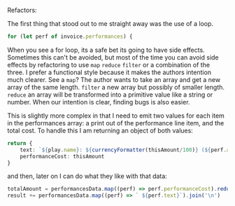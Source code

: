 Refactors:

The first thing that stood out to me straight away was the use of a loop.

```typescript
for (let perf of invoice.performances) {
```

When you see a for loop, its a safe bet its going to have side effects. Sometimes this can't be avoided, but most of the time you can avoid side effects by refactoring to use `map` `reduce` `filter` or a combination of the three. I prefer a functional style because it makes the authors intention much clearer. See a `map`? The author wants to take an array and get a new array of the same length. `filter` a new array but possibly of smaller length. `reduce` an array will be transformed into a primitive value like a string or number. When our intention is clear, finding bugs is also easier.


This is slightly more complex in that I need to emit two values for each item in the performances array: a print out of the performance line item, and the total cost. To handle this I am returning an object of both values:

```typescript
return {
    text: `${play.name}: ${currencyFormatter(thisAmount/100)} (${perf.audience} seats)`,
    performanceCost: thisAmount
}
```

and then, later on I can do what they like with that data:

```typescript
totalAmount = performancesData.map((perf) => perf.performanceCost).reduce((prev, curr) => prev + curr, 0)
result += performancesData.map((perf) => ` ${perf.text}`).join('\n')
```